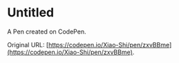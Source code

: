 # Untitled

A Pen created on CodePen.

Original URL: [https://codepen.io/Xiao-Shi/pen/zxvBBme](https://codepen.io/Xiao-Shi/pen/zxvBBme).

